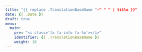 ```yaml
---
title: "{{ replace .TranslationBaseName "-" " " | title }}"
date: {{ .Date }}
draft: true
menu:
  main:
    pre: "<i class='fa fa-info fa-fw'></i>"
    identifier: {{ .TranslationBaseName }}
    weight: 10
---
```


